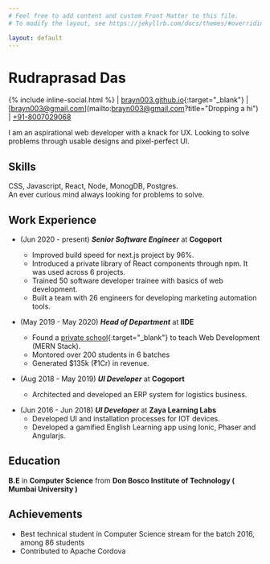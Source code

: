 ```yaml
---
# Feel free to add content and custom Front Matter to this file.
# To modify the layout, see https://jekyllrb.com/docs/themes/#overriding-theme-defaults

layout: default
---
```


# Rudraprasad Das
{% include inline-social.html %} | [brayn003.github.io](https://brayn003.github.io){:target="_blank"} | [brayn003@gmail.com](mailto:brayn003@gmail.com?title="Dropping a hi") | [+91-8007029068](tel:+91-8007029068)


I am an aspirational web developer with a knack for UX. Looking to solve problems through usable designs and pixel-perfect UI.
## Skills
CSS, Javascript, React, Node, MonogDB, Postgres.<br />
An ever curious mind always looking for problems to solve.

## Work Experience

<!-- - ***CTO*** at **Fitlete** ( May 2020 - present )   -->
<!-- **[Fitlete App](https://fitlete.co){:target="_blank"}** - Creating a platform for fitness trainers to monetize their workouts. Built the app with React Native and the backend with Node.js, Express, MongoDB and AWS Lambda. Managing a team of 2 interns. -->

- (Jun 2020 - present) ***Senior Software Engineer*** at **Cogoport**     
  - Improved build speed for next.js project by 96%.
  - Introduced a private library of React components through npm. It was used across 6 projects.
  - Trained 50 software developer trainee with basics of web development.
  - Built a team with 26 engineers for developing marketing automation tools.


- (May 2019 - May 2020) ***Head of Department*** at **IIDE**   
  - Found a [private school](https://iide.co/full-stack-developer-course-in-mumbai/){:target="_blank"} to teach Web Development (MERN Stack). 
  - Montored over 200 students in 6 batches
  - Generated $135k (₹1Cr) in revenue.


- (Aug 2018 - May 2019) ***UI Developer***  at **Cogoport**   
  - Architected and developed an ERP system for logistics business.
<!-- - ***Tech Partner*** at **Klick Consulting** ( Jan 2018 - Sep 2019 )  
**[KlickApp](https://github.com/brayn003/klick-new-app){:target="_blank"}** - Created an invoicing web app using React, Redux for frontend and Node.js, Express and MongoDB in backend. -->
<!-- - ***Front-end Developer*** at **Hyperstate.tech** ( Jun 2018 - Sep 2018 )  
**viropost.com** - Created a social networking site to share pictures and videos using React and Redux. -->


- (Jun 2016 - Jun 2018) ***UI Developer*** at **Zaya Learning Labs**   
  - Developed UI and installation processes for IOT devices.  
  - Developed a gamified English Learning app using Ionic, Phaser and Angularjs.


## Education
**B.E** in **Computer Science** from **Don Bosco Institute of Technology ( Mumbai University )**

## Achievements
- Best technical student in Computer Science stream for the batch 2016, among 86 students
- Contributed to Apache Cordova